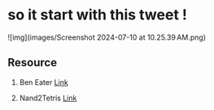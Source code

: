 # so it start with this tweet ! 
![img](images/Screenshot 2024-07-10 at 10.25.39 AM.png)

## Resource 

1. Ben Eater [Link](https://eater.net/8bit)

2. Nand2Tetris [Link](https://www.nand2tetris.org)
